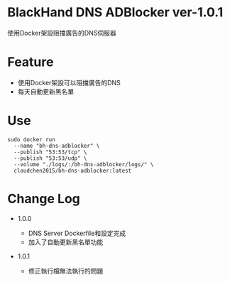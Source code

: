 # BlackHand DNS ADBlocker ver-1.0.1

使用Docker架設阻擋廣告的DNS伺服器

Feature
=========================
- 使用Docker架設可以阻擋廣告的DNS
- 每天自動更新黑名單

Use
=========================

````
sudo docker run
  --name "bh-dns-adblocker" \
  --publish "53:53/tcp" \
  --publish "53:53/udp" \
  --volume "./logs/:/bh-dns-adblocker/logs/" \
  cloudchen2015/bh-dns-adblocker:latest
````

Change Log
=========================
- 1.0.0
    - DNS Server Dockerfile和設定完成
    - 加入了自動更新黑名單功能

- 1.0.1
    - 修正執行檔無法執行的問題